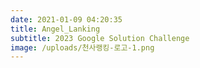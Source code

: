 ```yaml
---
date: 2021-01-09 04:20:35
title: Angel_Lanking
subtitle: 2023 Google Solution Challenge
image: /uploads/천사랭킹-로고-1.png
---
```

